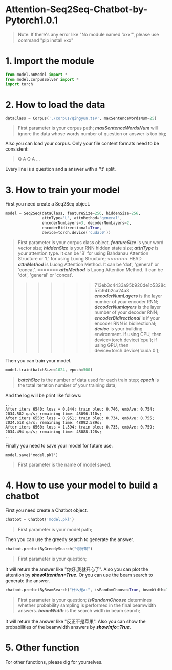 Attention-Seq2Seq-Chatbot-by-Pytorch1.0.1
===
>Note: If there's any error like "No module named 'xxx'", please use command "pip install xxx"
# 1. Import the module
```python
from model.nnModel import *
from model.corpusSolver import *
import torch
```
# 2. How to load the data
```python
dataClass = Corpus('./corpus/qingyun.tsv', maxSentenceWordsNum=25)
```
>First parameter is your corpus path;
>***maxSentenceWordsNum*** will ignore the data whose words number of question or answer is too big;

Also you can load your corpus. Only your file content formats need to be consistent:
>Q  A
>Q  A
>...

Every line is a question and a answer with a '\t' split.
# 3. How to train your model
First you need create a Seq2Seq object.
```python
model = Seq2Seq(dataClass, featureSize=256, hiddenSize=256, 
                attnType='L', attnMethod='general', 
                encoderNumLayers=3, decoderNumLayers=2, 
                encoderBidirectional=True, 
                device=torch.device('cuda:0'))
```
>First parameter is your corpus class object.
>***featureSize*** is your word vector size;
>***hiddenSize*** is your RNN hidden state size;
>***attnType*** is your attention type. It can be 'B' for using Bahdanau Attention Structure or 'L' for using Luong Structure;
<<<<<<< HEAD
> ***attnMethod*** is Luong Attention Method. It can be 'dot', 'general' or 'concat'.
=======
>***attnMethod*** is Luong Attention Method. It can be 'dot', 'general' or 'concat'.
>>>>>>> 713eb3c4433a95b920de1b5328c57c94b2ca24a3
>***encoderNumLayers*** is the layer number of your encoder RNN;
>***decoderNumlayers*** is the layer number of your decoder RNN;
>***encoderBidirectional*** is if your encoder RNN is bidirectional;
>***device*** is your building environment. If using CPU, then device=torch.device('cpu'); if using GPU, then device=torch.device('cuda:0');

Then you can train your model.
```python
model.train(batchSize=1024, epoch=500)
```
>***batchSize*** is the number of data used for each train step;
>***epoch*** is the total iteration number of your training data;

And the log will be print like follows:
```
...
After iters 6540: loss = 0.844; train bleu: 0.746, embAve: 0.754; 2034.582 qa/s; remaining time: 48096.110s;
After iters 6550: loss = 0.951; train bleu: 0.734, embAve: 0.755; 2034.518 qa/s; remaining time: 48092.589s;
After iters 6560: loss = 1.394; train bleu: 0.735, embAve: 0.759; 2034.494 qa/s; remaining time: 48088.128s;
...
```
Finally you need to save your model for future use.
```
model.save('model.pkl')
```
>First parameter is the name of model saved.
# 4. How to use your model to build a chatbot
First you need create a Chatbot object.
```python
chatbot = Chatbot('model.pkl')
```
>First parameter is your model path;

Then you can use the greedy search to generate the answer.
```python
chatbot.predictByGreedySearch("你好啊")
```
>First parameter is your question;

It will return the answer like "你好,我就开心了". Also you can plot the attention by ***showAttention=True***.
Or you can use the beam search to generate the answer.
```python
chatbot.predictByBeamSearch("什么是ai", isRandomChoose=True, beamWidth=10)
```
>First parameter is your question;
>***isRandomChoose*** determines whether probability sampling is performed in the final beamwidth answers.
>***beamWidth*** is the search width in beam search; 

It will return the answer like "反正不是苹果". Also you can show the probabilities of the beamwidth answers by ***showInfo=True***.
# 5. Other function
For other functions, please dig for yourselves.
